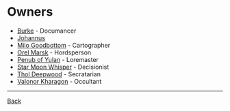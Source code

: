 # Owners
- [Burke](Burke.md) - Documancer
- [Johannus](Johannus.md)
- [Milo Goodbottom](MiloGoodbottom.md) - Cartographer
- [Orel Marsk](OrelMarsk.md) - Hordsperson 
- [Penub of Yulan](PenubOfYulan.md) - Loremaster
- [Star Moon Whisper](StarMoonWhisper.md) - Decisionist
- [Thol Deepwood](TholDeepwood.md) - Secratarian
- [Valonor Kharagon](ValonorKharagon.md) - Occultant

---
[Back](../)